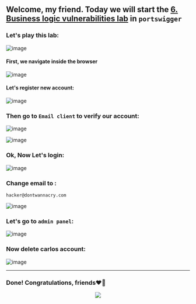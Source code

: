 ## Welcome, my friend. Today we will start the [6. Business logic vulnerabilities lab](https://portswigger.net/web-security/logic-flaws/examples/lab-logic-flaws-inconsistent-security-controls) in ```portswigger```
### Let's play this lab:

![image](https://github.com/user-attachments/assets/685611b2-88a8-4361-b941-7450f8ed9b11)

#### First, we navigate inside the browser

![image](https://github.com/user-attachments/assets/69a9a325-327b-4130-a7da-394cb20aaf9d)

#### Let's register new account:

![image](https://github.com/user-attachments/assets/4db3f07a-52d0-42bd-b8bc-55743a0c62a5)

### Then go to  ```Email client``` to verify our account:

![image](https://github.com/user-attachments/assets/1e80b00d-fce2-4532-be97-517fddccec71)



![image](https://github.com/user-attachments/assets/8f044fcd-4a88-4a37-9ad8-76cdd731e8c6)


### Ok, Now Let's login:

![image](https://github.com/user-attachments/assets/da96a292-886a-4e54-9a02-11f2257abc77)


### Change email to :

```
hacker@dontwannacry.com
```

![image](https://github.com/user-attachments/assets/aeaedd21-0431-4ac5-a74d-83888338221f)


### Let's go to  ```admin panel```:

![image](https://github.com/user-attachments/assets/aaa9d218-637e-4a1f-add1-6318e5d1f34f)

### Now delete carlos account:

![image](https://github.com/user-attachments/assets/802b0d2f-cc2d-41b7-8ecd-1846469c8cb0)



-------

### Done! Congratulations, friends❤️‍🔥


<p align="center">
<img src="https://github.com/user-attachments/assets/cecaeedb-11b2-4114-bc4f-241433ff1707" >
</p>
